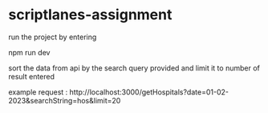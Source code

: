 # scriptlanes-assignment

run the project by entering 

npm run dev

sort the data from api by the search query provided and limit it to number of result entered

example request : http://localhost:3000/getHospitals?date=01-02-2023&searchString=hos&limit=20